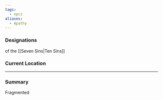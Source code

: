 ```yaml
---
tags:
  - npcs
aliases:
  - Apathy
---
```



### Designations
of the [[Seven Sins|Ten Sins]]

### Current Location


___
### Summary
Fragmented 
